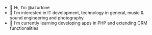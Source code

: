 - 👋 Hi, I’m @azorlone
- 👀 I’m interested in IT development, technology in general, music & sound engineering and photography
- 🌱 I’m currently learning developing apps in PHP and extending CRM functionalities

<!---
azorlone/azorlone is a ✨ special ✨ repository because its `README.md` (this file) appears on your GitHub profile.
You can click the Preview link to take a look at your changes.
--->

